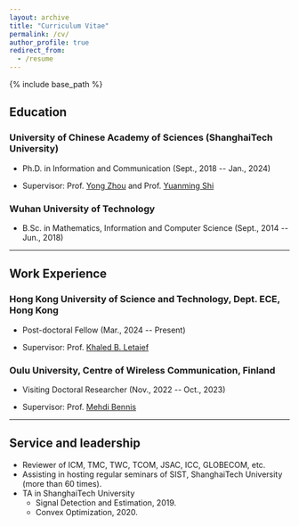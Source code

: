 ```yaml
---
layout: archive
title: "Curriculum Vitae"
permalink: /cv/
author_profile: true
redirect_from:
  - /resume
---
```


{% include base_path %}

## Education

### University of Chinese Academy of Sciences (ShanghaiTech University)

- Ph.D. in Information and Communication (Sept., 2018 -- Jan., 2024)

- Supervisor: Prof. [Yong Zhou](https://faculty.sist.shanghaitech.edu.cn/faculty/zhouyong/index.html) and Prof. [Yuanming Shi](https://shiyuanming.github.io/)
  
### Wuhan University of Technology

- B.Sc. in Mathematics, Information and Computer Science  (Sept., 2014 -- Jun., 2018)

---

## Work Experience

### Hong Kong University of Science and Technology, Dept. ECE, Hong Kong

- Post-doctoral Fellow (Mar., 2024 -- Present)

- Supervisor: Prof. [Khaled B. Letaief](https://facultyprofiles.hkust.edu.hk/profiles.php?profile=khaled-ben-letaief-eekhaled)

### Oulu University, Centre of Wireless Communication, Finland

- Visiting Doctoral Researcher (Nov., 2022 -- Oct., 2023)

- Supervisor: Prof. [Mehdi Bennis](https://sites.google.com/view/dr-mehdi-bennis/home)

---

<!-- ## Publications

  <ul>{% for post in site.publications reversed %}
    {% include archive-single-cv.html %}
  {% endfor %}</ul>
  
---;

## Talks

  <ul>{% for post in site.talks reversed %}
    {% include archive-single-talk-cv.html  %}
  {% endfor %}</ul>

--- 

## Teaching

  <ul>{% for post in site.teaching reversed %}
    {% include archive-single-cv.html %}
  {% endfor %}</ul>

---  -->

## Service and leadership

- Reviewer of ICM, TMC, TWC, TCOM, JSAC, ICC, GLOBECOM, etc.
- Assisting in hosting regular seminars of SIST, ShanghaiTech University (more than 60 times).
- TA in ShanghaiTech University
  - Signal Detection and Estimation, 2019.
  - Convex Optimization, 2020.
